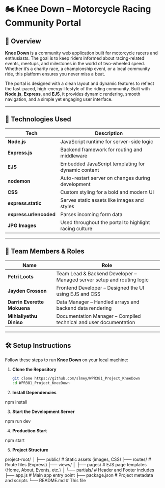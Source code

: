 # 🏍️ Knee Down – Motorcycle Racing Community Portal

## 📖 Overview

**Knee Down** is a community web application built for motorcycle racers and enthusiasts. The goal is to keep riders informed about racing-related events, meetups, and milestones in the world of two-wheeled speed. Whether it’s a charity race, a championship event, or a local community ride, this platform ensures you never miss a beat.

The portal is designed with a clean layout and dynamic features to reflect the fast-paced, high-energy lifestyle of the riding community. Built with **Node.js**, **Express**, and **EJS**, it provides dynamic rendering, smooth navigation, and a simple yet engaging user interface.

---

## 🚀 Technologies Used

| Tech | Description |
|------|-------------|
| **Node.js** | JavaScript runtime for server-side logic |
| **Express.js** | Backend framework for routing and middleware |
| **EJS** | Embedded JavaScript templating for dynamic content |
| **nodemon** | Auto-restart server on changes during development |
| **CSS** | Custom styling for a bold and modern UI |
| **express.static** | Serves static assets like images and styles |
| **express.urlencoded** | Parses incoming form data |
| **JPG Images** | Used throughout the portal to highlight racing culture |

---

## 👥 Team Members & Roles

| Name | Role |
|------|------|
| **Petri Loots** | Team Lead & Backend Developer – Managed server setup and routing logic |
| **Jayden Crosson** | Frontend Developer – Designed the UI using EJS and CSS |
| **Darrin Everette Mokuena** | Data Manager – Handled arrays and backend data rendering |
| **Mihlaliyethu Diniso** | Documentation Manager – Compiled technical and user documentation |

---

## 🛠️ Setup Instructions

Follow these steps to run **Knee Down** on your local machine:

1. **Clone the Repository**
   ```bash
   git clone https://github.com/slmey/WPR381_Project_KneeDown
   cd WPR381_Project_KneeDown

2. **Install Dependencies**

npm install

3. **Start the Development Server**

npm run dev

4. **Production Start**

npm start

5. **Project Structure**

project-root/
│
├── public/              # Static assets (images, CSS)
├── routes/              # Route files (Express)
├── views/
│   ├── pages/           # EJS page templates (Home, About, Events, etc.)
│   └── partials/        # Header and Footer includes
├── app.js               # Main app entry point
├── package.json         # Project metadata and scripts
└── README.md            # This file